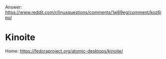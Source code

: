 Answer: https://www.reddit.com/r/linuxquestions/comments/1aj69eg/comment/koz6jpu/

# Kinoite
Home: https://fedoraproject.org/atomic-desktops/kinoite/
